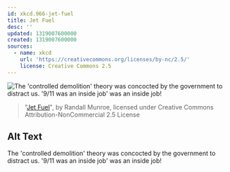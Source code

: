 ```yaml
---
id: xkcd.966-jet-fuel
title: Jet Fuel
desc: ''
updated: 1319007600000
created: 1319007600000
sources:
  - name: xkcd
    url: 'https://creativecommons.org/licenses/by-nc/2.5/'
    license: Creative Commons 2.5
---
```

![The 'controlled demolition' theory was concocted by the government to distract us. '9/11 was an inside job' was an inside job!](https://imgs.xkcd.com/comics/jet_fuel.png)
> "[Jet Fuel](https://xkcd.com/966/)", by Randall Munroe, licensed under Creative Commons Attribution-NonCommercial 2.5 License

## Alt Text
The 'controlled demolition' theory was concocted by the government to distract us. '9/11 was an inside job' was an inside job!
